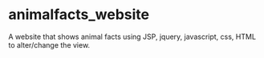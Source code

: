 # animalfacts_website

A website that shows animal facts using JSP, jquery, javascript, css, HTML to alter/change the view.
